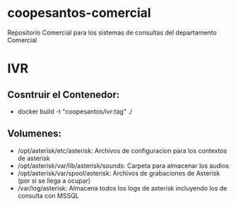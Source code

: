 # coopesantos-comercial
Repositorio Comercial para los sistemas de consultas del departamento Comercial 


# IVR
## Cosntruir el Contenedor:
- docker build -t "coopesantos/ivr:tag" ./

## Volumenes:
- /opt/asterisk/etc/asterisk: Archivos de configuracion para los contextos de asterisk 
- /opt/asterisk/var/lib/asterisk/sounds: Carpeta para almacenar los audios
- /opt/asterisk/var/spool/asterisk: Archivos de grabaciones de Asterisk (por si se llega a ocupar)
- /var/log/asterisk: Almacena todos los logs de asterisk incluyendo los de consulta con MSSQL
